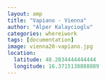 ```yaml
---
layout: amp
title: "Vapiano - Vienna"
author: "Alper Kalaycioglu"
categories: whereiwork
tags: [documentation]
image: vienna20-vapiano.jpg
location:
  latitude: 48.2034444444444
  longitude: 16.3715138888889
---
```

